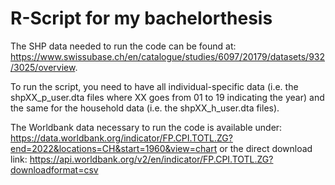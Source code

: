 # R-Script for my bachelorthesis

The SHP data needed to run the code can be found at: https://www.swissubase.ch/en/catalogue/studies/6097/20179/datasets/932/3025/overview.

To run the script, you need to have all individual-specific data (i.e. the shpXX_p_user.dta files where XX goes from 01 to 19 indicating the year) and the same for the household data (i.e. the shpXX_h_user.dta files).

The Worldbank data necessary to run the code is available under: https://data.worldbank.org/indicator/FP.CPI.TOTL.ZG?end=2022&locations=CH&start=1960&view=chart or the direct download link: https://api.worldbank.org/v2/en/indicator/FP.CPI.TOTL.ZG?downloadformat=csv
